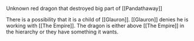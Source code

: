 Unknown red dragon that destroyed big part of [[Pandathaway]]

There is a possibility that it is a child of [[Glauron]].
[[Glauron]] denies he is working with [[The Empire]]. The dragon is either above [[The Empire]] in the hierarchy or they have something it wants.
